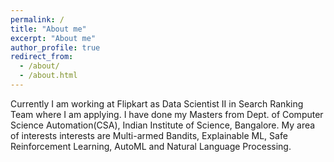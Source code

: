 ```yaml
---
permalink: /
title: "About me"
excerpt: "About me"
author_profile: true
redirect_from: 
  - /about/
  - /about.html
---
```


Currently I am working at Flipkart as Data Scientist II in Search Ranking Team where I am applying. I have done my Masters from Dept. of Computer Science Automation(CSA), Indian Institute of Science, Bangalore. My area of interests interests are Multi-armed Bandits, Explainable ML, Safe Reinforcement Learning, AutoML and Natural Language Processing.

